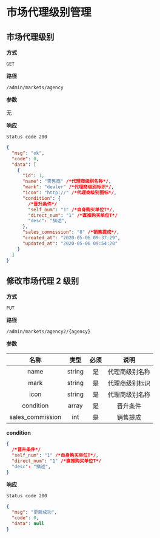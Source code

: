 # 市场代理级别管理

## 市场代理级别

**方式**

`GET`

**路径**

`/admin/markets/agency`

**参数**

无

**响应**

`Status code 200`

```json
{
  "msg": "ok",
  "code": 0,
  "data": [
    {
      "id": 1,
      "name": "零售商" /*代理商级别名称*/,
      "mark": "dealer" /*代理商级别标识*/,
      "icon": "http://" /*代理商级别图标*/,
      "condition": {
        /*晋升条件*/
        "self_num": "1" /*自身购买单位T*/,
        "direct_num": "1" /*直推购买单位T*/
        "desc": "描述",
      },
      "sales_commission": "8" /*销售提成*/,
      "created_at": "2020-05-06 09:37:29",
      "updated_at": "2020-05-06 09:54:20"
    }
  ]
}
```

## 修改市场代理 2 级别

**方式**

`PUT`

**路径**

`/admin/markets/agency2/{agency}`

**参数**

|       名称       |  类型  | 必须 |      说明      |
| :--------------: | :----: | :--: | :------------: |
|       name       | string |  是  | 代理商级别名称 |
|       mark       | string |  是  | 代理商级别标识 |
|       icon       | string |  是  | 代理商级别名称 |
|    condition     | array  |  是  |    晋升条件    |
| sales_commission |  int   |  是  |    销售提成    |

**condition**

```json
{
  /*晋升条件*/
  "self_num": "1" /*自身购买单位T*/,
  "direct_num": "1" /*直推购买单位T*/
  "desc": "描述",
}
```

**响应**

`Status code 200`

```json
{
  "msg": "更新成功",
  "code": 0,
  "data": null
}
```
